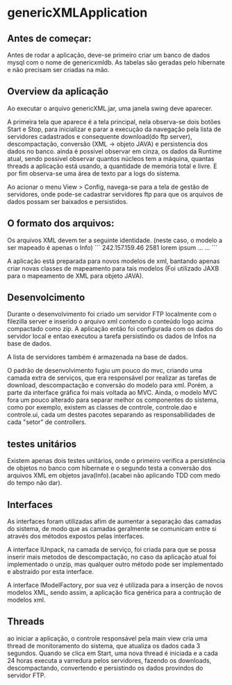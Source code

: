 # genericXMLApplication

## Antes de começar:

Antes de rodar a aplicação, deve-se primeiro criar um banco de dados mysql com o nome de genericxmldb. As tabelas são geradas pelo hibernate e não precisam ser criadas na mão.

## Overview da aplicação

Ao executar o arquivo genericXML.jar, uma janela swing deve aparecer.

A primeira tela que aparece é a tela principal, nela observa-se dois botões Start e Stop, para inicializar e parar a execução da navegação pela lista de servidores cadastrados e consequente download(do ftp server), descompactação, conversão (XML -> objeto JAVA) e persistencia dos dados no banco.
ainda é possível observar em cinza, os dados da Runtime atual, sendo possivel observar quantos núcleos tem a máquina, quantas threads a aplicação está usando, a quantidade de memória total e livre. E por fim observa-se uma área de texto par a logs do sistema.

Ao acionar o menu View > Config, navega-se para a tela de gestão de servidores, onde pode-se cadastrar servidores ftp para que os arquivos de dados possam ser baixados e persistidos.

## O formato dos arquivos:

Os arquivos XML devem ter a seguinte identidade.
(neste caso, o modelo a ser mapeado é apenas o Info)
´´´<infoList>
	<info>
		<ip>242.157.159.46</ip>
		<port>2581</port>
		<data>lorem ipsum</data>
	</info>
	...
	...
</infoList>
´´´

A aplicação está preparada para novos modelos de xml, bantando apenas criar novas classes de mapeamento para tais modelos (Foi utilizado JAXB para o mapeamento de XML para objeto JAVA).

## Desenvolcimento
Durante o desenvolvimento foi criado um servidor FTP localmente com o filezilla server e inserido o arquivo xml contendo o conteúdo logo acima compactado como zip.
A aplicação então foi configurada com os dados do servidor local e entao executou a tarefa persistindo os dados de Infos na base de dados.

A lista de servidores também é armazenada na base de dados.

O padrão de desenvolvimento fugiu um pouco do mvc, criando uma camada extra de serviços, que era responsável por realizar as tarefas de download, descompactação e conversão do modelo para xml. Porém, a parte da interface gráfica foi mais voltada ao MVC. Ainda, o modelo MVC fora um pouco alterado para separar melhor os componentes do sistema, como por exemplo, existem as classes de controle, controle.dao e controle.ui, cada um destes pacotes separando as responsabilidades de cada "setor" de controllers.

## testes unitários
Existem apenas dois testes unitários, onde o primeiro verifica a persistência de objetos no banco com hibernate e o segundo testa a conversão dos arquivos XML em objetos java(Info).(acabei não aplicando TDD com medo do tempo não dar).

## Interfaces
As interfaces foram utilizadas afim de aumentar a separação das camadas do sistema, de modo que as camadas geralmente se comunicam entre si através dos métodos expostos pelas interfaces.

A interface IUnpack, na camada de serviço, foi criada para que se possa inserir mais metodos de descompactação, no caso da aplicação atual foi implementado o unzip, mas qualquer outro método pode ser implementado e abstraido por esta interface.

A interface IModelFactory, por sua vez é utilizada para a inserção de novos modelos XML, sendo assim, a aplicação fica genérica para a contrução de modelos xml.

## Threads

ao iniciar a aplicação, o controle responsável pela main view cria uma thread de monitoramento do sistema, que atualiza os dados cada 3 segundos. Quando se clica em Start, uma nova thread é iniciada e a cada 24 horas executa a varredura pelos servidores, fazendo os downloads, descompactando, convertendo e persistindo os dados provindos do servidor FTP.






